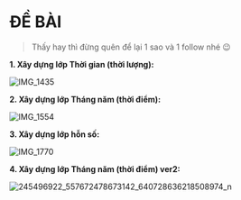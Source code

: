 # ĐỀ BÀI

> Thấy hay thì đừng quên để lại 1 sao và 1 follow nhé 😉

 **1. Xây dựng lớp Thời gian (thời lượng):**

![IMG_1435](https://user-images.githubusercontent.com/84088181/136765825-8d706081-7f57-418c-b9b8-1e6f180378f6.JPG)

 **2. Xây dựng lớp Tháng năm (thời điểm):**

![IMG_1554](https://user-images.githubusercontent.com/84088181/137446527-308e83b8-85b7-4867-972f-4951079f4d2a.PNG)

**3. Xây dựng lớp hỗn số:**

![IMG_1770](https://user-images.githubusercontent.com/84088181/138300503-f5f4c791-a46a-4b96-861a-f650d617abca.jpg)

**4. Xây dựng lớp Tháng năm (thời điểm) ver2:**

![245496922_557672478673142_640728636218508974_n](https://user-images.githubusercontent.com/84088181/138460063-7670eb71-2a56-4c10-b644-6fb706b20b67.png)



